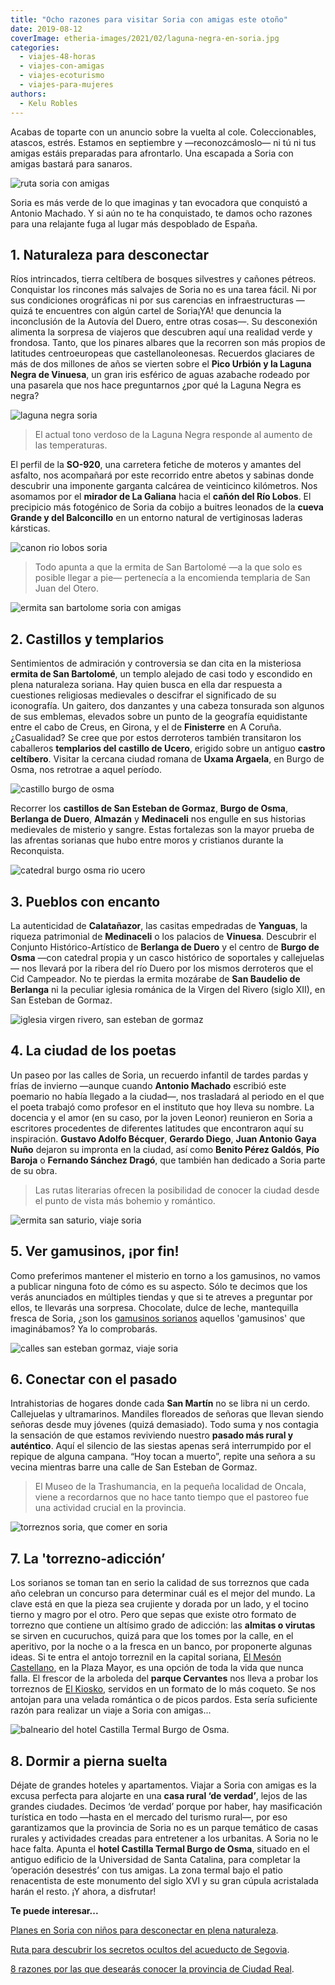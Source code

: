 ```yaml
---
title: "Ocho razones para visitar Soria con amigas este otoño"
date: 2019-08-12
coverImage: etheria-images/2021/02/laguna-negra-en-soria.jpg
categories: 
  - viajes-48-horas
  - viajes-con-amigas
  - viajes-ecoturismo
  - viajes-para-mujeres
authors: 
  - Kelu Robles
---
```


Acabas de toparte con un anuncio sobre la vuelta al cole. Coleccionables, atascos, 
estrés. Estamos en septiembre y —reconozcámoslo— ni tú ni tus amigas estáis preparadas 
para afrontarlo. Una escapada a Soria con amigas bastará para sanaros. 

![ruta soria con amigas](etheria-images/2019/07/viaje-soria-ruta-amigas.jpg "¿Te imaginabas Soria así de verde? ©KR")

Soria es más verde de lo que imaginas y tan evocadora que conquistó a Antonio Machado. Y 
si aún no te ha conquistado, te damos ocho razones para una relajante fuga al lugar más 
despoblado de España. 

## 1\. Naturaleza para desconectar

Ríos intrincados, tierra celtíbera de bosques silvestres y cañones pétreos. Conquistar 
los rincones más salvajes de Soria no es una tarea fácil. Ni por sus condiciones 
orográficas ni por sus carencias en infraestructuras —quizá te encuentres con algún 
cartel de Soria¡YA! que denuncia la inconclusión de la Autovía del Duero, entre otras 
cosas—. Su desconexión alimenta la sorpresa de viajeros que descubren aquí una realidad 
verde y frondosa. Tanto, que los pinares albares que la recorren son más propios de 
latitudes centroeuropeas que castellanoleonesas. Recuerdos glaciares de más de dos 
millones de años se vierten sobre el **Pico Urbión y la Laguna Negra de Vinuesa**, un 
gran iris esférico de aguas azabache rodeado por una pasarela que nos hace preguntarnos 
¿por qué la Laguna Negra es negra? 

![laguna negra soria](etheria-images/2019/07/viaje-soria-laguna-negra.jpg "Laguna Negra.")

> El actual tono verdoso de la Laguna Negra responde al aumento de las temperaturas. 

El perfil de la **SO-920**, una carretera fetiche de moteros y amantes del asfalto, nos 
acompañará por este recorrido entre abetos y sabinas donde descubrir una imponente 
garganta calcárea de veinticinco kilómetros. Nos asomamos por el **mirador de La 
Galiana** hacia el **cañón del Río Lobos**. El precipicio más fotogénico de Soria da 
cobijo a buitres leonados de la **cueva Grande y del Balconcillo** en un entorno natural 
de vertiginosas laderas kársticas. 

![canon rio lobos soria](etheria-images/2019/07/viaje-mujeres-soria-canon-rio-lobos.jpg "El cañón del Río Lobos desde el mirador de la Galiana. ©KR")

> Todo apunta a que la ermita de San Bartolomé —a la que solo es posible llegar a pie— 
> pertenecía a la encomienda templaria de San Juan del Otero. 

![ermita san bartolome soria con amigas](etheria-images/2019/07/viaje-soria-san-bartolome.jpg "Los misterios de la ermita de San Bartolomé. ©KR")

## 2\. Castillos y templarios

Sentimientos de admiración y controversia se dan cita en la misteriosa **ermita de San 
Bartolomé**, un templo alejado de casi todo y escondido en plena naturaleza soriana. Hay 
quien busca en ella dar respuesta a cuestiones religiosas medievales o descifrar el 
significado de su iconografía. Un gaitero, dos danzantes y una cabeza tonsurada son 
algunos de sus emblemas, elevados sobre un punto de la geografía equidistante entre el 
cabo de Creus, en Girona, y el de **Finisterre** en A Coruña. ¿Casualidad? Se cree que 
por estos derroteros también transitaron los caballeros **templarios del castillo de 
Ucero**, erigido sobre un antiguo **castro celtíbero**. Visitar la cercana ciudad romana 
de **Uxama Argaela**, en Burgo de Osma, nos retrotrae a aquel período. 

![castillo burgo de osma](etheria-images/2019/07/viaje-mujeres-soria-castillos.jpg "Un gran castillo pilota la parte más alta de Burgo de Osma. ©KR")

Recorrer los **castillos de San Esteban de Gormaz**, **Burgo de Osma**, **Berlanga de 
Duero**, **Almazán** y **Medinaceli** nos engulle en sus historias medievales de 
misterio y sangre. Estas fortalezas son la mayor prueba de las afrentas sorianas que 
hubo entre moros y cristianos durante la Reconquista. 

![catedral burgo osma rio ucero](etheria-images/2019/07/viaje-mujeres-soria-burgo-osma.jpg "El río Ucero a su paso por la muralla y la catedral de Burgo de Osma. ©KR")

## 3\. Pueblos con encanto

La autenticidad de **Calatañazor**, las casitas empedradas de **Yanguas**, la riqueza 
patrimonial de **Medinaceli** o los palacios de **Vinuesa**. Descubrir el Conjunto 
Histórico-Artístico de **Berlanga de Duero** y el centro de **Burgo de Osma** —con 
catedral propia y un casco histórico de soportales y callejuelas— nos llevará por la 
ribera del río Duero por los mismos derroteros que el Cid Campeador. No te pierdas la 
ermita mozárabe de **San Baudelio de Berlanga** ni la peculiar iglesia románica de la 
Virgen del Rivero (siglo XII), en San Esteban de Gormaz. 

![iglesia virgen rivero, san esteban de gormaz](etheria-images/2019/07/viaje-mujeres-soria-gormaz.jpg "Iglesia de la Virgen del Rivero (siglo XII), en San Esteban de Gormaz. ©KR")

## 4\. La ciudad de los poetas

Un paseo por las calles de Soria, un recuerdo infantil de tardes pardas y frías de 
invierno —aunque cuando **Antonio Machado** escribió este poemario no había llegado a la 
ciudad—, nos trasladará al periodo en el que el poeta trabajó como profesor en el 
instituto que hoy lleva su nombre. La docencia y el amor (en su caso, por la joven 
Leonor) reunieron en Soria a escritores procedentes de diferentes latitudes que 
encontraron aquí su inspiración. **Gustavo Adolfo Bécquer**, **Gerardo Diego**, **Juan 
Antonio Gaya Nuño** dejaron su impronta en la ciudad, así como **Benito Pérez Galdós**, 
**Pío Baroja** o **Fernando Sánchez Dragó**, que también han dedicado a Soria parte de 
su obra. 

> Las rutas literarias ofrecen la posibilidad de conocer la ciudad desde el punto de vista 
> más bohemio y romántico. 

![ermita san saturio, viaje soria](etheria-images/2019/07/viaje-mujeres-soria-san-saturio.jpg "“Soria es una ciudad para poetas”, decía Antonio Machado junto a las escalinatas de la ermita de San Saturio.")

## 5\. Ver gamusinos, ¡por fin!

Como preferimos mantener el misterio en torno a los gamusinos, no vamos a publicar 
ninguna foto de cómo es su aspecto. Sólo te decimos que los verás anunciados en 
múltiples tiendas y que si te atreves a preguntar por ellos, te llevarás una sorpresa. 
Chocolate, dulce de leche, mantequilla fresca de Soria, ¿son los [gamusinos 
sorianos](https://productossorianos.es/producto/gamusinos/) aquellos 'gamusinos' que 
imaginábamos? Ya lo comprobarás. 

![calles san esteban gormaz, viaje soria](etheria-images/2019/07/viaje-soria-bar-barrer.jpg "Algunos rincones de San Esteban de Gormaz. ©KR")

## 6\. Conectar con el pasado

Intrahistorias de hogares donde cada **San Martín** no se libra ni un cerdo. Callejuelas 
y ultramarinos. Mandiles floreados de señoras que llevan siendo señoras desde muy 
jóvenes (quizá demasiado). Todo suma y nos contagia la sensación de que estamos 
reviviendo nuestro **pasado más rural y auténtico**. Aquí el silencio de las siestas 
apenas será interrumpido por el repique de alguna campana. “Hoy tocan a muerto”, repite 
una señora a su vecina mientras barre una calle de San Esteban de Gormaz. 

> El Museo de la Trashumancia, en la pequeña localidad de Oncala, viene a recordarnos que 
> no hace tanto tiempo que el pastoreo fue una actividad crucial en la provincia. 

![torreznos soria, que comer en soria](etheria-images/2019/07/viaje-soria-comer-torreznos.jpg "Tres estrellas gastronómicas sorianas: virutas, chuletillas de cordero y torreznos. ©KR")

## 7\. La 'torrezno-adicción’

Los sorianos se toman tan en serio la calidad de sus torreznos que cada año celebran un 
concurso para determinar cuál es el mejor del mundo. La clave está en que la pieza sea 
crujiente y dorada por un lado, y el tocino tierno y magro por el otro. Pero que sepas 
que existe otro formato de torrezno que contiene un altísimo grado de adicción: las 
**almitas o virutas** se sirven en cucuruchos, quizá para que los tomes por la calle, en 
el aperitivo, por la noche o a la fresca en un banco, por proponerte algunas ideas. Si 
te entra el antojo torreznil en la capital soriana, [El Mesón 
Castellano](http://www.mesoncastellanosoria.com), en la Plaza Mayor, es una opción de 
toda la vida que nunca falla. El frescor de la arboleda del **parque Cervantes** nos 
lleva a probar los torreznos de [El Kiosko](https://www.elkioscodesoria.com), servidos 
en un formato de lo más coqueto. Se nos antojan para una velada romántica o de picos 
pardos. Esta sería suficiente razón para realizar un viaje a Soria con amigas... 

![balneario del hotel Castilla Termal Burgo de Osma.](etheria-images/2019/07/viaje-burgo-osma-castilla-termal.jpg "Date un capricho en el balneario del hotel Castilla Termal Burgo de Osma. ©Castillla Termal")

## 8\. Dormir a pierna suelta

Déjate de grandes hoteles y apartamentos. Viajar a Soria con amigas es la excusa 
perfecta para alojarte en una **casa rural ‘de verdad’**, lejos de las grandes ciudades. 
Decimos ‘de verdad’ porque por haber, hay masificación turística en todo —hasta en el 
mercado del turismo rural—, por eso garantizamos que la provincia de Soria no es un 
parque temático de casas rurales y actividades creadas para entretener a los urbanitas. 
A Soria no le hace falta. Apunta el **hotel Castilla Termal Burgo de Osma**, situado en 
el antiguo edificio de la Universidad de Santa Catalina, para completar la ‘operación 
desestrés’ con tus amigas. La zona termal bajo el patio renacentista de este monumento 
del siglo XVI y su gran cúpula acristalada harán el resto. ¡Y ahora, a disfrutar! 

**Te puede interesar...** 

[Planes en Soria con niños para desconectar en plena 
naturaleza](https://etheriamagazine.com/2021/02/24/planes-y-actividades-en-soria-con-ninos/). 

[Ruta para descubrir los secretos ocultos del acueducto de 
Segovia](https://etheriamagazine.com/2021/06/25/ruta-senderista-acueducto-segovia/). 

[8 razones por las que desearás conocer la provincia de Ciudad 
Real](https://etheriamagazine.com/2020/11/10/mejores-rutas-en-ciudad-real/).
